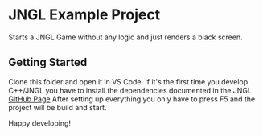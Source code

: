 # JNGL Example Project

Starts a JNGL Game without any logic and just renders a black screen.

## Getting Started

Clone this folder and open it in VS Code. If it's the first time you develop C++/JNGL you have to install the dependencies documented in the JNGL [GitHub Page](https://github.com/jhasse/jngl)
After setting up everything you only have to press F5 and the project will be build and start.

Happy developing!
